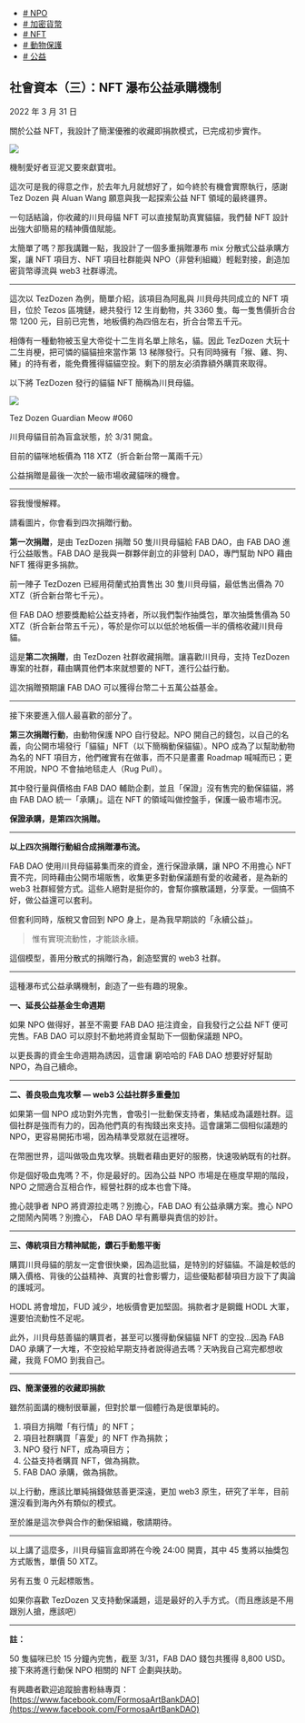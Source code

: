+   [# NPO](https://matters.town/tags/78964-NPO)
+   [# 加密貨幣](https://matters.town/tags/1902-%E5%8A%A0%E5%AF%86%E8%B2%A8%E5%B9%A3)
+   [# NFT](https://matters.town/tags/7990-NFT)
+   [# 動物保護](https://matters.town/tags/45243-%E5%8B%95%E7%89%A9%E4%BF%9D%E8%AD%B7)
+   [# 公益](https://matters.town/tags/692-%E5%85%AC%E7%9B%8A)

## 社會資本（三）：NFT 瀑布公益承購機制

2022 年 3 月 31 日

關於公益 NFT，我設計了簡潔優雅的收藏即捐款模式，已完成初步實作。

 ![](https://assets.matters.news/embed/bed9e4d7-2e09-4431-a925-1c07633eb874.png)

機制愛好者豆泥又要來獻寶啦。

這次可是我的得意之作，於去年九月就想好了，如今終於有機會實際執行，感謝 Tez Dozen 與 Aluan Wang 願意與我一起探索公益 NFT 領域的最終疆界。

一句話結論，你收藏的川貝母貓 NFT 可以直接幫助真實貓貓，我們替 NFT 設計出強大卻簡易的精神價值賦能。

太簡單了嗎？那我講難一點，我設計了一個多重捐贈瀑布 mix 分散式公益承購方案，讓 NFT 項目方、NFT 項目社群能與 NPO（非營利組織）輕鬆對接，創造加密貨幣導流與 web3 社群導流。

* * *

這次以 TezDozen 為例，簡單介紹，該項目為阿亂與 川貝母共同成立的 NFT 項目，位於 Tezos 區塊鏈，總共發行 12 生肖動物，共 3360 隻。每一隻售價折合台幣 1200 元，目前已完售，地板價約為四倍左右，折合台幣五千元。

相傳有一種動物被玉皇大帝從十二生肖名單上除名，貓。因此 TezDozen 大玩十二生肖梗，把可憐的貓貓撿來當作第 13 梯隊發行。只有同時擁有「猴、雞、狗、豬」的持有者，能免費獲得貓貓空投。剩下的朋友必須靠額外購買來取得。

以下將 TezDozen 發行的貓貓 NFT 簡稱為川貝母貓。

 ![](https://assets.matters.news/embed/82aab22f-5919-4ab9-8d72-fc0ac72e057f.png)

Tez Dozen Guardian Meow #060

川貝母貓目前為盲盒狀態，於 3/31 開盒。

目前的貓咪地板價為 118 XTZ（折合新台幣一萬兩千元）

公益捐贈是最後一次於一級市場收藏貓咪的機會。

* * *

容我慢慢解釋。

請看圖片，你會看到四次捐贈行動。

**第一次捐贈**，是由 TezDozen 捐贈 50 隻川貝母貓給 FAB DAO，由 FAB DAO 進行公益販售。FAB DAO 是我與一群夥伴創立的非營利 DAO，專門幫助 NPO 藉由 NFT 獲得更多捐款。

前一陣子 TezDozen 已經用荷蘭式拍賣售出 30 隻川貝母貓，最低售出價為 70 XTZ（折合新台幣七千元）。

但 FAB DAO 想要獎勵給公益支持者，所以我們製作抽獎包，單次抽獎售價為 50 XTZ（折合新台幣五千元），等於是你可以以低於地板價一半的價格收藏川貝母貓。

這是**第二次捐贈**，由 TezDozen 社群收藏捐贈。讓喜歡川貝母，支持 TezDozen 專案的社群，藉由購買他們本來就想要的 NFT，進行公益行動。

這次捐贈預期讓 FAB DAO 可以獲得台幣二十五萬公益基金。

* * *

接下來要進入個人最喜歡的部分了。

**第三次捐贈行動**，由動物保護 NPO 自行發起。NPO 開自己的錢包，以自己的名義，向公開市場發行「貓貓」NFT（以下簡稱動保貓貓）。NPO 成為了以幫助動物為名的 NFT 項目方，他們確實有在做事，而不只是畫畫 Roadmap 喊喊而已；更不用說，NPO 不會抽地毯走人（Rug Pull）。

其中發行量與價格由 FAB DAO 輔助企劃，並且「保證」沒有售完的動保貓貓，將由 FAB DAO 統一「承購」。這在 NFT 的領域叫做控盤手，保護一級市場市況。

**保證承購，是第四次捐贈。**

* * *

**以上四次捐贈行動組合成捐贈瀑布流。**

FAB DAO 使用川貝母貓募集而來的資金，進行保證承購，讓 NPO 不用擔心 NFT 賣不完，同時藉由公開市場販售，收集更多對動保議題有愛的收藏者，是為新的 web3 社群經營方式。這些人絕對是挺你的，會幫你擴散議題，分享愛。一個搞不好，做公益還可以套利。

但套利同時，版稅又會回到 NPO 身上，是為我早期談的「永續公益」。

> 惟有實現流動性，才能談永續。

這個模型，善用分散式的捐贈行為，創造堅實的 web3 社群。

* * *

這種瀑布式公益承購機制，創造了一些有趣的現象。

**一、延長公益基金生命週期**

如果 NPO 做得好，甚至不需要 FAB DAO 挹注資金，自我發行之公益 NFT 便可完售。FAB DAO 可以原封不動地將資金幫助下一個動保議題 NPO。

以更長壽的資金生命週期為誘因，這會讓 窮哈哈的 FAB DAO 想要好好幫助 NPO，為自己續命。

* * *

**二、善良吸血鬼攻擊 — web3 公益社群多重疊加**

如果第一個 NPO 成功對外完售，會吸引一批動保支持者，集結成為議題社群。這個社群是強而有力的，因為他們真的有掏錢出來支持。這會讓第二個相似議題的 NPO，更容易開拓市場，因為精準受眾就在這裡呀。

在幣圈世界，這叫做吸血鬼攻擊。挑戰者藉由更好的服務，快速吸納既有的社群。

你是個好吸血鬼嗎？不，你是最好的。因為公益 NPO 市場是在極度早期的階段，NPO 之間適合互相合作，經營社群的成本也會下降。

擔心競爭者 NPO 將資源拉走嗎？別擔心，FAB DAO 有公益承購方案。擔心 NPO 之間鬧內鬨嗎？別擔心， FAB DAO 早有薦舉與責信的妙計。

* * *

**三、傳統項目方精神賦能，鑽石手動態平衡**

購買川貝母貓的朋友一定會很快樂，因為這批貓，是特別的好貓貓。不論是較低的購入價格、背後的公益精神、真實的社會影響力，這些優點都替項目方設下了輿論的護城河。

HODL 將會增加，FUD 減少，地板價會更加堅固。捐款者才是鋼鐵 HODL 大軍，還要怕流動性不足呢。

此外，川貝母慈善貓的購買者，甚至可以獲得動保貓貓 NFT 的空投...因為 FAB DAO 承購了一大堆，不空投給早期支持者說得過去嗎？天吶我自己寫完都想收藏，我竟 FOMO 到我自己。

* * *

**四、簡潔優雅的收藏即捐款**

雖然前面講的機制很華麗，但對於單一個體行為是很單純的。

1.  項目方捐贈「有行情」的 NFT；
2.  項目社群購買「喜愛」的 NFT 作為捐款；
3.  NPO 發行 NFT，成為項目方；
4.  公益支持者購買 NFT，做為捐款。
5.  FAB DAO 承購，做為捐款。

以上行動，應該比單純捐錢做慈善更深遠，更加 web3 原生，研究了半年，目前還沒看到海內外有類似的模式。

至於誰是這次參與合作的動保組織，敬請期待。

* * *

以上講了這麼多，川貝母貓盲盒即將在今晚 24:00 開賣，其中 45 隻將以抽獎包方式販售，單價 50 XTZ。

另有五隻 0 元起標販售。

如果你喜歡 TezDozen 又支持動保議題，這是最好的入手方式。（而且應該是不用跟別人搶，應該吧）

* * *

**註：**

50 隻貓咪已於 15 分鐘內完售，截至 3/31，FAB DAO 錢包共獲得 8,800 USD。接下來將進行動保 NPO 相關的 NFT 企劃與扶助。

有興趣者歡迎追蹤臉書粉絲專頁：[https://www.facebook.com/FormosaArtBankDAO](https://www.facebook.com/FormosaArtBankDAO)